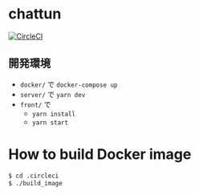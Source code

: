 # chattun

[![CircleCI](https://circleci.com/gh/opt-tech/chattun.svg?style=svg&circle-token=8a09945e171444e71d3a1a3c9f2f83d4d7a8778d)](https://circleci.com/gh/opt-tech/chattun)

## 開発環境

- `docker/` で `docker-compose up`
- `server/` で `yarn dev`
- `front/` で
  - `yarn install`
  - `yarn start`

# How to build Docker image

```sh
$ cd .circleci
$ ./build_image
```
